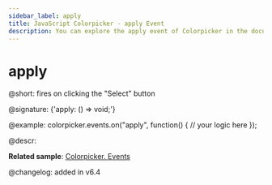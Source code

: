 ```yaml
---
sidebar_label: apply
title: JavaScript Colorpicker - apply Event 
description: You can explore the apply event of Colorpicker in the documentation of the DHTMLX JavaScript UI library. Browse developer guides and API reference, try out code examples and live demos, and download a free 30-day evaluation version of DHTMLX Suite.
---
```


# apply

@short: fires on clicking the "Select" button

@signature: {'apply: () => void;'}

@example:
colorpicker.events.on("apply", function() {
    // your logic here
});

@descr:

**Related sample**: [Colorpicker. Events](https://snippet.dhtmlx.com/fllgaabo)

@changelog: added in v6.4

